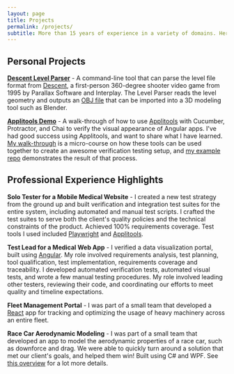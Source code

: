 ```yaml
---
layout: page
title: Projects
permalink: /projects/
subtitle: More than 15 years of experience in a variety of domains. Here are a few highlights.
---
```


## Personal Projects

[**Descent Level Parser**](https://github.com/jeremy-jarvis/descent-tools) - A command-line tool that can parse the level file format from [Descent](https://en.wikipedia.org/wiki/Descent_(video_game)), a first-person 360-degree shooter video game from 1995 by Parallax Software and Interplay. The Level Parser reads the level geometry and outputs an [OBJ file](https://en.wikipedia.org/wiki/Wavefront_.obj_file) that can be imported into a 3D modeling tool such as Blender.

[**Applitools Demo**](https://jeremy-jarvis.github.io/applitools-demo) - A walk-through of how to use [Applitools](https://applitools.com/) with Cucumber, Protractor, and Chai to verify the visual appearance of Angular apps. I've had good success using Applitools, and want to share what I have learned. [My walk-through](https://jeremy-jarvis.github.io/applitools-demo) is a micro-course on how these tools can be used together to create an awesome verification testing setup, and [my example repo](https://github.com/jeremy-jarvis/applitools-demo) demonstrates the result of that process.

## Professional Experience Highlights

**Solo Tester for a Mobile Medical Website** - I created a new test strategy from the ground up and built verification and integration test suites for the entire system, including automated and manual test scripts. I crafted the test suites to serve both the client's quality policies and the technical constraints of the product. Achieved 100% requirements coverage. Test tools I used included [Playwright](https://playwright.dev/) and [Applitools](https://applitools.com/).

**Test Lead for a Medical Web App** - I verified a data visualization portal, built using [Angular](https://angular.io/). My role involved requirements analysis, test planning, tool qualification, test implementation, requirements coverage and traceability. I developed automated verification tests, automated visual tests, and wrote a few manual testing procedures. My role involved leading other testers, reviewing their code, and coordinating our efforts to meet quality and timeline expectations.

**Fleet Management Portal** - I was part of a small team that developed a [React](https://reactjs.org/) app for tracking and optimizing the usage of heavy machinery across an entire fleet.

**Race Car Aerodynamic Modeling** - I was part of a small team that developed an app to model the aerodynamic properties of a race car, such as downforce and drag. We were able to quickly turn around a solution that met our client's goals, and helped them win! Built using C# and WPF. See [this overview](https://sep.com/our-work/case-study/aerodynamic-modeling-and-simulation-application/) for a lot more details.
